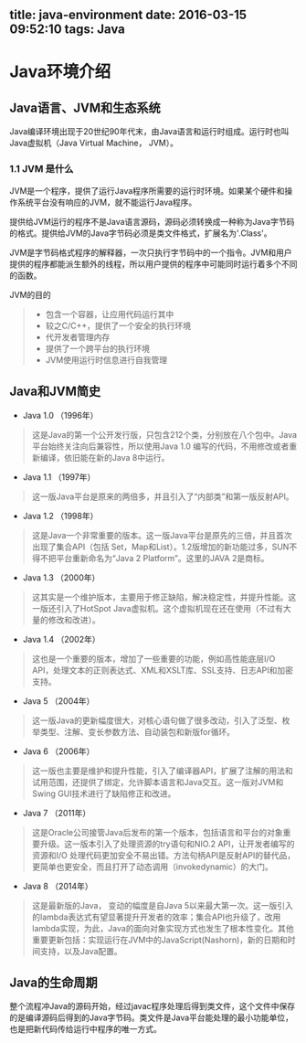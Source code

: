 title: java-environment
date: 2016-03-15 09:52:10
tags: Java
---

# Java环境介绍

## Java语言、JVM和生态系统
Java编译环境出现于20世纪90年代末，由Java语言和运行时组成。运行时也叫Java虚拟机（Java Virtual Machine， JVM）。

### 1.1 JVM 是什么
JVM是一个程序，提供了运行Java程序所需要的运行时环境。如果某个硬件和操作系统平台没有响应的JVM，就不能运行Java程序。

提供给JVM运行的程序不是Java语言源码，源码必须转换成一种称为Java字节码的格式。提供给JVM的Java字节码必须是类文件格式，扩展名为'.Class'。

JVM是字节码格式程序的解释器，一次只执行字节码中的一个指令。JVM和用户提供的程序都能派生额外的线程，所以用户提供的程序中可能同时运行着多个不同的函数。

JVM的目的
> * 包含一个容器，让应用代码运行其中
> * 较之C/C++，提供了一个安全的执行环境
> * 代开发者管理内存
> * 提供了一个跨平台的执行环境
> * JVM使用运行时信息进行自我管理

## Java和JVM简史

* Java 1.0 （1996年）
>  这是Java的第一个公开发行版，只包含212个类，分别放在八个包中。Java平台始终关注向后兼容性，所以使用Java 1.0 编写的代码，不用修改或者重新编译，依旧能在新的Java 8中运行。
* Java 1.1 （1997年）
> 这一版Java平台是原来的两倍多，并且引入了“内部类”和第一版反射API。
* Java 1.2 （1998年）
> 这是Java一个非常重要的版本。这一版Java平台是原先的三倍，并且首次出现了集合API（包括 Set，Map和List）。1.2版增加的新功能过多，SUN不得不把平台重新命名为“Java 2 Platform”。这里的JAVA 2是商标。
* Java 1.3 （2000年）
> 这其实是一个维护版本，主要用于修正缺陷，解决稳定性，并提升性能。这一版还引入了HotSpot Java虚拟机。这个虚拟机现在还在使用（不过有大量的修改和改进）。
* Java 1.4 （2002年）
> 这也是一个重要的版本，增加了一些重要的功能，例如高性能底层I/O API，处理文本的正则表达式、XML和XSLT库、SSL支持、日志API和加密支持。
* Java 5 （2004年）
> 这一版Java的更新幅度很大，对核心语句做了很多改动，引入了泛型、枚举类型、注解、变长参数方法、自动装包和新版for循环。
* Java 6 （2006年）
> 这一版也主要是维护和提升性能，引入了编译器API，扩展了注解的用法和试用范围，还提供了绑定，允许脚本语言和Java交互。这一版对JVM和Swing GUI技术进行了缺陷修正和改进。
* Java 7 （2011年）
> 这是Oracle公司接管Java后发布的第一个版本，包括语言和平台的对象重要升级。这一版本引入了处理资源的try语句和NIO.2 API，让开发者编写的资源和I/O 处理代码更加安全不易出错。方法句柄API是反射API的替代品，更简单也更安全，而且打开了动态调用（invokedynamic）的大门。
* Java 8 （2014年）
> 这是最新版的Java， 变动的幅度是自Java 5以来最大第一次。这一版引入的lambda表达式有望显著提升开发者的效率；集合API也升级了，改用lambda实现，为此，Java的面向对象实现方式也发生了根本性变化。其他重要更新包括：实现运行在JVM中的JavaScript(Nashorn)，新的日期和时间支持，以及Java配置。

## Java的生命周期
整个流程冲Java的源码开始，经过javac程序处理后得到类文件，这个文件中保存的是编译源码后得到的Java字节码。类文件是Java平台能处理的最小功能单位，也是把新代码传给运行中程序的唯一方式。
